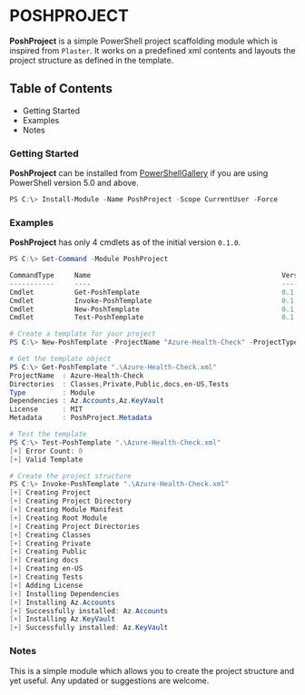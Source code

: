 # POSHPROJECT

**PoshProject** is a simple PowerShell project scaffolding module which is inspired from `Plaster`. It works on a predefined xml contents and layouts
the project structure as defined in the template.

## Table of Contents

- Getting Started
- Examples
- Notes

### Getting Started

**PoshProject** can be installed from [PowerShellGallery](https://www.powershellgallery.com/packages/PoshProject/0.1.0) if you are using PowerShell version 5.0 and above.

```powershell
PS C:\> Install-Module -Name PoshProject -Scope CurrentUser -Force
```

### Examples

**PoshProject** has only 4 cmdlets as of the initial version `0.1.0`.

```powershell
PS C:\> Get-Command -Module PoshProject

CommandType     Name                                               Version    Source
-----------     ----                                               -------    ------
Cmdlet          Get-PoshTemplate                                   0.1.0      PoshProject
Cmdlet          Invoke-PoshTemplate                                0.1.0      PoshProject
Cmdlet          New-PoshTemplate                                   0.1.0      PoshProject
Cmdlet          Test-PoshTemplate                                  0.1.0      PoshProject
```

```powershell
# Create a template for your project
PS C:\> New-PoshTemplate -ProjectName "Azure-Health-Check" -ProjectType Module -License MIT -DependsOn ("Az.Accounts", "Az.KeyVault")

# Get the template object
PS C:\> Get-PoshTemplate ".\Azure-Health-Check.xml"
ProjectName  : Azure-Health-Check
Directories  : Classes,Private,Public,docs,en-US,Tests
Type         : Module
Dependencies : Az.Accounts,Az.KeyVault
License      : MIT
Metadata     : PoshProject.Metadata

# Test the template
PS C:\> Test-PoshTemplate ".\Azure-Health-Check.xml"
[+] Error Count: 0
[+] Valid Template

# Create the project structure
PS C:\> Invoke-PoshTemplate ".\Azure-Health-Check.xml"
[+] Creating Project
[+] Creating Project Directory
[+] Creating Module Manifest
[+] Creating Root Module
[+] Creating Project Directories
[+] Creating Classes
[+] Creating Private
[+] Creating Public
[+] Creating docs
[+] Creating en-US
[+] Creating Tests
[+] Adding License
[+] Installing Dependencies
[+] Installing Az.Accounts
[+] Successfully installed: Az.Accounts
[+] Installing Az.KeyVault
[+] Successfully installed: Az.KeyVault
```

### Notes

This is a simple module which allows you to create the project structure and yet useful. Any updated or suggestions are welcome.